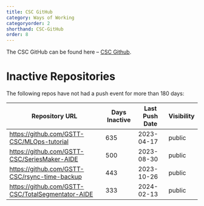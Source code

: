 ```yaml
---
title: CSC GitHub
category: Ways of Working
categoryorder: 2
shorthand: CSC-GitHub
order: 8
---
```


The CSC GitHub can be found here – <a href="https://github.com/GSTT-CSC/">CSC Github</a>.

# Inactive Repositories

The following repos have not had a push event for more than 180 days:

| Repository URL | Days Inactive | Last Push Date | Visibility |
| --- | --- | --- | --- |
| https://github.com/GSTT-CSC/MLOps-tutorial | 635 | 2023-04-17 | public |
| https://github.com/GSTT-CSC/SeriesMaker-AIDE | 500 | 2023-08-30 | public |
| https://github.com/GSTT-CSC/rsync-time-backup | 443 | 2023-10-26 | public |
| https://github.com/GSTT-CSC/TotalSegmentator-AIDE | 333 | 2024-02-13 | public |
